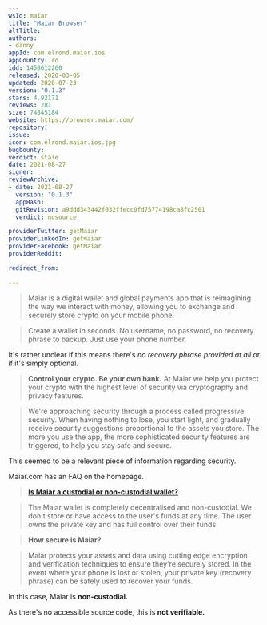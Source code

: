 ```yaml
---
wsId: maiar
title: "Maiar Browser"
altTitle: 
authors:
- danny
appId: com.elrond.maiar.ios
appCountry: ro
idd: 1458612260
released: 2020-03-05
updated: 2020-07-23
version: "0.1.3"
stars: 4.92171
reviews: 281
size: 74845184
website: https://browser.maiar.com/
repository: 
issue: 
icon: com.elrond.maiar.ios.jpg
bugbounty: 
verdict: stale
date: 2021-08-27
signer: 
reviewArchive:
- date: 2021-08-27
  version: "0.1.3"
  appHash: 
  gitRevision: a9ddd343442f032ffecc0fd75774198ca8fc2501
  verdict: nosource

providerTwitter: getMaiar
providerLinkedIn: getmaiar
providerFacebook: getMaiar
providerReddit: 

redirect_from:

---
```


> Maiar is a digital wallet and global payments app that is reimagining the way we interact with money, allowing you to exchange and securely store crypto on your mobile phone.

> Create a wallet in seconds. No username, no password, no recovery phrase to backup. Just use your phone number.


It's rather unclear if this means there's *no recovery phrase provided at all* or if it's simply optional.

> **Control your crypto. Be your own bank.** At Maiar we help you protect your crypto with the highest level of security via cryptography and privacy features.

> We're approaching security through a process called progressive security. When having nothing to lose, you start light, and gradually receive security suggestions proportional to the assets you store. The more you use the app, the more sophisticated security features are triggered, to help you stay safe and secure.

This seemed to be a relevant piece of information regarding security.

Maiar.com has an FAQ on the homepage.

> [**Is Maiar a custodial or non-custodial wallet?**](https://maiar.com/)

> The Maiar wallet is completely decentralised and non-custodial. We don't store or have access to the user's funds at any time. The user owns the private key and has full control over their funds.

> **How secure is Maiar?**

> Maiar protects your assets and data using cutting edge encryption and verification techniques to ensure they're securely stored. In the event where your phone is lost or stolen, your private key (recovery phrase) can be safely used to recover your funds.

In this case, Maiar is **non-custodial.** 

As there's no accessible source code, this is **not verifiable.**